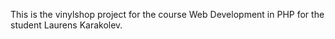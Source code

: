 This is the vinylshop project for the course Web Development in PHP for the student Laurens Karakolev.